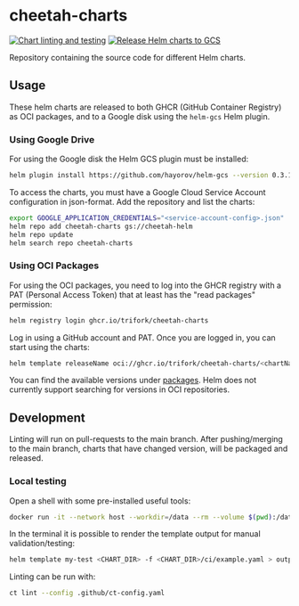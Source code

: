 # cheetah-charts

[![Chart linting and testing](https://github.com/trifork/cheetah-charts/actions/workflows/helm-lint.yaml/badge.svg)](https://github.com/trifork/cheetah-charts/actions/workflows/helm-lint.yaml)
[![Release Helm charts to GCS](https://github.com/trifork/cheetah-charts/actions/workflows/helm-release.yaml/badge.svg)](https://github.com/trifork/cheetah-charts/actions/workflows/helm-release.yaml)

Repository containing the source code for different Helm charts.

## Usage

These helm charts are released to both GHCR (GitHub Container Registry) as OCI packages, and to a Google disk using the `helm-gcs` Helm plugin.

### Using Google Drive

For using the Google disk the Helm GCS plugin must be installed:

```bash
helm plugin install https://github.com/hayorov/helm-gcs --version 0.3.19
```

To access the charts, you must have a Google Cloud Service Account configuration in json-format.
Add the repository and list the charts:

```bash
export GOOGLE_APPLICATION_CREDENTIALS="<service-account-config>.json"
helm repo add cheetah-charts gs://cheetah-helm
helm repo update
helm search repo cheetah-charts
```

### Using OCI Packages

For using the OCI packages, you need to log into the GHCR registry with a PAT (Personal Access Token) that at least has the "read packages" permission:

```bash
helm registry login ghcr.io/trifork/cheetah-charts
```

Log in using a GitHub account and PAT.
Once you are logged in, you can start using the charts:

```bash
helm template releaseName oci://ghcr.io/trifork/cheetah-charts/<chartName> [--version x.x.x]
```

You can find the available versions under [packages](https://github.com/orgs/trifork/packages?repo_name=cheetah-charts).
Helm does not currently support searching for versions in OCI repositories.

## Development

Linting will run on pull-requests to the main branch.
After pushing/merging to the main branch, charts that have changed version, will be packaged and released.

### Local testing

Open a shell with some pre-installed useful tools:

```bash
docker run -it --network host --workdir=/data --rm --volume $(pwd):/data quay.io/helmpack/chart-testing:v3.5.0
```

In the terminal it is possible to render the template output for manual validation/testing:

```bash
helm template my-test <CHART_DIR> -f <CHART_DIR>/ci/example.yaml > output.yaml
```

Linting can be run with:

```bash
ct lint --config .github/ct-config.yaml
```
